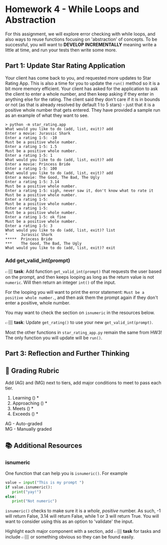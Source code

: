 # Homework 4 - While Loops and Abstraction

For this assignment, we will explore error checking with while loops, and also ways to reuse functions focusing on 'abstraction' of concepts. To be successful, you will want to **DEVELOP INCREMENTALLY** meaning write a little at  time, and run your tests then write some more. 

## Part 1: Update Star Rating Application 

Your client has come back to you, and requested more updates to Star Rating App. This is also a time for you to update the `run()` method so it is a bit more memory efficient.
Your client has asked for the application to ask the client to enter a whole number, and then keep asking if they enter in anything else for the rating. The client said they don't care if it is in bounds or not (as that is already resolved by default 1 to 5 stars) - just that it is a positive whole number that gets entered. They have provided a sample run as an example of what they want to see. 

```console
> python -m star_rating.app
What would you like to do (add, list, exit)? add
Enter a movie: Jurassic Shark
Enter a rating 1-5: -10 
Must be a positive whole number.
Enter a rating 1-5: 1.5
Must be a positive whole number.
Enter a rating 1-5: 1
What would you like to do (add, list, exit)? add
Enter a movie: Princess Bride
Enter a rating 1-5: 100
What would you like to do (add, list, exit)? add
Enter a movie: The Good, The Bad, The Ugly
Enter a rating 1-5: 3.14
Must be a positive whole number.
Enter a rating 1-5: sigh, never saw it, don't know what to rate it
Must be a positive whole number.
Enter a rating 1-5:
Must be a positive whole number.
Enter a rating 1-5:
Must be a positive whole number.
Enter a rating 1-5: ok fine
Must be a positive whole number.
Enter a rating 1-5: 3
What would you like to do (add, list, exit)? list
*      Jurassic Shark
*****  Princess Bride
***    The Good, The Bad, The Ugly
What would you like to do (add, list, exit)? exit
```

### Add get_valid_int(prompt)
 👉🏽 **task**: Add function `get_valid_int(prompt)` that requests the user based on the prompt, and then keeps looping as long as the return value is not `numeric`. Will then return an integer `int()` of the input. 

 For the looping  you will want to print the error statement: `Must be a positive whole number.`, and then ask them the prompt again if they don't enter a positive, whole number.
 
You may want to check the section on `isnumeric` in the resources below.


 👉🏽 **task**: Update `get_rating()` to use your new `get_valid_int(prompt)`. 

 Most the other functions in `star_rating_app.py` remain the same from HW3! The only function you will update will be `run()`. 



## Part 3:  Reflection and Further Thinking

## 📝 Grading Rubric


Add (AG) and (MG) next to tiers, add major conditions to meet to pass each tier. 

1. Learning ()
   * 
2. Approaching  ()
   * 
3. Meets  ()
   * 
4. Exceeds  ()
   * 


AG - Auto-graded  
MG - Manually graded


## 📚 Additional Resources


 ### isnumeric
 One function that can help you is  `isnumeric()`. For example

```python
value = input("This is my prompt ")
if value.isnumeric():
   print("yay!")
else: 
   print("Not numeric")
```

`isnumeric()` checks to make sure it is a *whole*, *positive* number. As such, -1 will return False, 3.14 will return False, while 1 or 3 will return True. You will want to consider using this as an option to 'validate' the input.


Highlight each major component with a section, add  👉🏽 **task** for tasks and include 👉🏽 or something obvious so they can be found easily. 